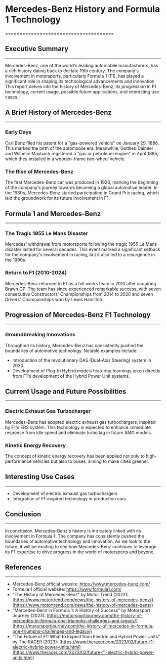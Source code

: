 # Mercedes-Benz History and Formula 1 Technology
======================================

## Executive Summary
-------------------

Mercedes-Benz, one of the world's leading automobile manufacturers, has a rich history dating back to the late 19th century. The company's involvement in motorsports, particularly Formula 1 (F1), has played a significant role in shaping its technological advancements and innovation. This report delves into the history of Mercedes-Benz, its progression in F1 technology, current usage, possible future applications, and interesting use cases.

## A Brief History of Mercedes-Benz
---------------------------------

### Early Days

Carl Benz filed his patent for a "gas-powered vehicle" on January 29, 1886. This marked the birth of the automobile era. Meanwhile, Gottlieb Daimler and Wilhelm Maybach registered a "gas or petroleum engine" in April 1885, which they installed in a wooden-frame two-wheel vehicle.

### The Rise of Mercedes-Benz

The first Mercedes-Benz car was produced in 1926, marking the beginning of the company's journey towards becoming a global automotive leader. In the 1930s, Mercedes-Benz started participating in Grand Prix racing, which laid the groundwork for its future involvement in F1.

## Formula 1 and Mercedes-Benz
------------------------------

### The Tragic 1955 Le Mans Disaster

Mercedes' withdrawal from motorsports following the tragic 1955 Le Mans disaster lasted for several decades. This event marked a significant setback for the company's involvement in racing, but it also led to a resurgence in the 1990s.

### Return to F1 (2010-2024)

Mercedes-Benz returned to F1 as a full works team in 2010 after acquiring Brawn GP. The team has since experienced remarkable success, with seven consecutive Constructors' Championships from 2014 to 2020 and seven Drivers' Championships won by Lewis Hamilton.

## Progression of Mercedes-Benz F1 Technology
---------------------------------------------

### Groundbreaking Innovations

Throughout its history, Mercedes-Benz has consistently pushed the boundaries of automotive technology. Notable examples include:

*   Introduction of the revolutionary DAS (Dual-Axis Steering) system in 2020.
*   Development of Plug-In Hybrid models featuring learnings taken directly from F1's development of the Hybrid Power Unit systems.

## Current Usage and Future Possibilities
-----------------------------------------

### Electric Exhaust Gas Turbocharger

Mercedes-Benz has adopted electric exhaust gas turbochargers, inspired by F1's ERS system. This technology is expected to enhance immediate response from idle speed and eliminate turbo lag in future AMG models.

### Kinetic Energy Recovery

The concept of kinetic energy recovery has been applied not only to high-performance vehicles but also to buses, aiming to make cities greener.

## Interesting Use Cases
-------------------------

*   Development of electric exhaust gas turbochargers.
*   Integration of F1-inspired technology in production cars.

## Conclusion
----------

In conclusion, Mercedes-Benz's history is intricately linked with its involvement in Formula 1. The company has consistently pushed the boundaries of automotive technology and innovation. As we look to the future, it will be exciting to see how Mercedes-Benz continues to leverage its F1 expertise to drive progress in the world of motorsports and beyond.

## References
------------

*   Mercedes-Benz official website: https://www.mercedes-benz.com/
*   Formula 1 official website: https://www.formula1.com/
*   "The History of Mercedes-Benz" by Motor Trend (2022): [https://www.motortrend.com/news/the-history-of-mercedes-benz/](https://www.motortrend.com/news/the-history-of-mercedes-benz/)
*   "Mercedes-Benz in Formula 1: A History of Success" by Motorsport Journey (2023): [https://motorsportjourney.com/the-history-of-mercedes-in-formula-one-triumphs-challenges-and-legacy/](https://motorsportjourney.com/the-history-of-mercedes-in-formula-one-triumphs-challenges-and-legacy/)
*   "The Future of F1: What to Expect from Electric and Hybrid Power Units" by The RACER (2023): [https://www.theracer.com/2023/02/future-f1-electric-hybrid-power-units.html](https://www.theracer.com/2023/02/future-f1-electric-hybrid-power-units.html)